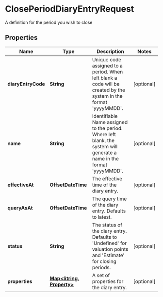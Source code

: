 

# ClosePeriodDiaryEntryRequest

A definition for the period you wish to close

## Properties

Name | Type | Description | Notes
------------ | ------------- | ------------- | -------------
**diaryEntryCode** | **String** | Unique code assigned to a period. When left blank a code will be created by the system in the format &#39;yyyyMMDD&#39;. |  [optional]
**name** | **String** | Identifiable Name assigned to the period. Where left blank, the system will generate a name in the format &#39;yyyyMMDD&#39;. |  [optional]
**effectiveAt** | **OffsetDateTime** | The effective time of the diary entry. |  [optional]
**queryAsAt** | **OffsetDateTime** | The query time of the diary entry. Defaults to latest. |  [optional]
**status** | **String** | The status of the diary entry. Defaults to &#39;Undefined&#39; for valuation points and &#39;Estimate&#39; for closing periods. |  [optional]
**properties** | [**Map&lt;String, Property&gt;**](Property.md) | A set of properties for the diary entry. |  [optional]



